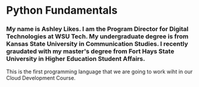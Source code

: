 # Python Fundamentals
### My name is Ashley Likes. I am the Program Director for Digital Technologies at WSU Tech. My undergraduate degree is from Kansas State University in Communication Studies. I recently graudated with my master's degree  from Fort Hays State University in Higher Education Student Affairs. 
This is the first programming language that we are going to work wiht in our Cloud Development Course. 
